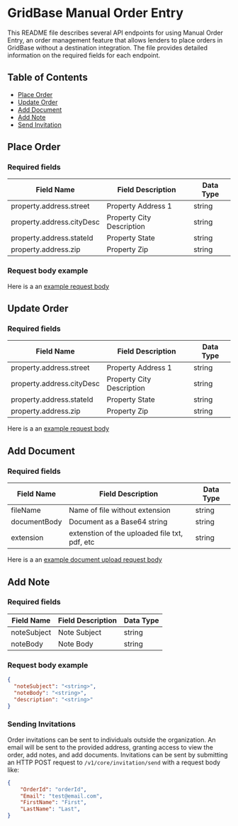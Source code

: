 # GridBase Manual Order Entry

This README file describes several API endpoints for using Manual Order Entry, an order management feature that allows lenders to place orders in GridBase without a destination integration. The file provides detailed information on the required fields for each endpoint.


## Table of Contents

- [Place Order](#place-order)
- [Update Order](#update-order)
- [Add Document](#add-document)
- [Add Note](#add-note)
- [Send Invitation](#send-invitation)


## Place Order

### Required fields

| Field Name | Field Description | Data Type |
|---|---|---|
| property.address.street | Property Address 1 | string |
| property.address.cityDesc | Property City Description | string |
| property.address.stateId | Property State | string |
| property.address.zip | Property Zip | string |

### Request body example

Here is a an [example request body](sample/order.json)


## Update Order

### Required fields


| Field Name | Field Description | Data Type |
|---|---|---|
| property.address.street | Property Address 1 | string |
| property.address.cityDesc | Property City Description | string |
| property.address.stateId | Property State | string |
| property.address.zip | Property Zip | string |


Here is a an [example request body](sample/order.json)


## Add Document

### Required fields

| Field Name | Field Description | Data Type |
|---|---|---|
| fileName | Name of file without extension | string |
| documentBody | Document as a Base64 string | string |
| extension | extenstion of the uploaded file txt, pdf, etc | string |

Here is a an [example document upload request body](sample/document.json)

## Add Note

### Required fields

| Field Name | Field Description | Data Type |
|---|---|---|
| noteSubject | Note Subject | string |
| noteBody | Note Body | string |

### Request body example

```json
{
  "noteSubject": "<string>",
  "noteBody": "<string>",
  "description": "<string>"
}
```


### Sending Invitations

Order invitations can be sent to individuals outside the organization.  An email will be sent to the provided address, granting access to view the order, add notes, and add documents.  Invitations can be sent by submitting an HTTP POST request to `/v1/core/invitation/send` with a request body like:
```json
{
    "OrderId": "orderId",
    "Email": "test@email.com",
    "FirstName": "First",
    "LastName": "Last",
}
```

